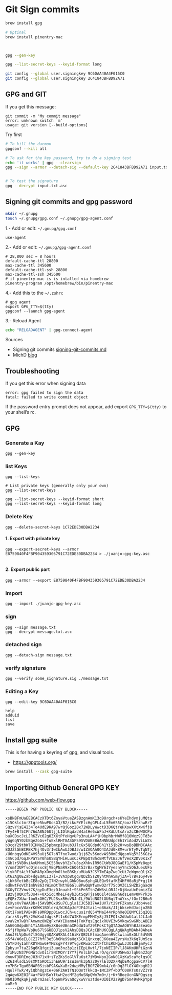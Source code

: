 # Git Sign commits


```sh
brew install gpg

# Optinal
brew install pinentry-mac



gpg --gen-key

gpg --list-secret-keys --keyid-format long

git config --global user.signingkey 9C6DAA40A4F015C0
git config --global user.signingkey 2C41843BFBD92A71
```

## GPG and GIT

If you get this message:
```
git commit -m "My commit message"
error: unknown switch `m'
usage: git version [--build-options]
```

Try first 
```sh
# To kill the daemon
gpgconf --kill all

# To ask for the key password, try to do a signing test
echo 'it works' | gpg --clearsign
gpg --sign --armor --detach-sig --default-key 2C41843BFBD92A71 input.txt


# To test the signature
gpg --decrypt input.txt.asc
```

## Signing git commits and gpg password 

```sh
mkdir ~/.gnupg
touch ~/.gnupg/gpg.conf ~/.gnupg/gpg-agent.conf
```

1.- Add or edit: `~/.gnupg/gpg.conf`
```
use-agent
```

2.- Add or edit: `~/.gnupg/gpg-agent.conf`
```
# 28,800 sec = 8 hours
default-cache-ttl 28800
max-cache-ttl 345600
default-cache-ttl-ssh 28800
max-cache-ttl-ssh 345600
# if pinentry-mac is is intalled via homebrew
pinentry-program /opt/homebrew/bin/pinentry-mac
```

4.- Add this to the `~/.zshrc`
```
# gpg agent
export GPG_TTY=$(tty)
gpgconf --launch gpg-agent
```

3.- Reload Agent
```sh	
echo "RELOADAGENT" | gpg-connect-agent
```

Sources 
* Signing git commits [signing-git-commits.md](https://gist.github.com/phortuin/cf24b1cca3258720c71ad42977e1ba57)
* MichD [blog](https://michd.me/jottings/gpg-sign-git-commits-without-gui/)


## Troubleshooting

If you get this error when signing data

```
error: gpg failed to sign the data
fatal: failed to write commit object
```

If the password entry prompt does not appear, add export `GPG_TTY=$(tty)` to your shell’s rc.

## GPG 

### Generate a Kay
```
gpg --gen-key
```

### list Keys
```
gpg --list-keys

# List private keys (generally only your own)
gpg --list-secret-keys

gpg --list-secret-keys --keyid-format short
gpg --list-secret-keys --keyid-format long
```

### Delete Key
```
gpg --delete-secret-keys 1C72EDE30DBA2234
```

#### 1. Export with private key
```
gpg --export-secret-keys --armor E8759840F4FBF904359305791C72EDE30DBA2234 > ./juanjo-gpg-key.asc


```
#### 2. Export public part
```
gpg --armor --export E8759840F4FBF904359305791C72EDE30DBA2234
```

### Import
```
gpg --import ./juanjo-gpg-key.asc
```

### sign
```
gpg --sign message.txt
gpg --decrypt message.txt.asc
```

### detached sign
```
gpg --detach-sign message.txt
```
### verify signature
```
gpg --verify some_signature.sig ./message.txt
```

### Editing a Key
```
gpg --edit-key 9C6DAA40A4F015C0

help
adduid
list
save
```

##  Install gpg suite
This is for having a keyring of gpg, and visual tools.

* https://gpgtools.org/

```sh
brew install --cask gpg-suite
```


## Importing Github General GPG KEY

https://github.com/web-flow.gpg



```
-----BEGIN PGP PUBLIC KEY BLOCK-----

xsBNBFmUaEEBCACzXTDt6ZnyaVtueZASBzgnAmK13q9Urgch+sKYeIhdymjuMQta
x15OklctmrZtqre5kwPUosG3/B2/ikuPYElcHgGPL4uL5Em6S5C/oozfkYzhwRrT
SQzvYjsE4I34To4UdE9KA97wrQjGoz2Bx72WDLyWwctD3DKQtYeHXswXXtXwKfjQ
7Fy4+Bf5IPh76dA8NJ6UtjjLIDlKqdxLW4atHe6xWFaJ+XdLUtsAroZcXBeWDCPa
buXCDscJcLJRKZVc62gOZXXtPfoHqvUPp3nuLA4YjH9bphbrMWMf810Wxz9JTd3v
yWgGqNY0zbBqeZoGv+TuExlRHT8ASGFS9SVDABEBAAHNNUdpdEh1YiAod2ViLWZs
b3cgY29tbWl0IHNpZ25pbmcpIDxub3JlcGx5QGdpdGh1Yi5jb20+wsBoBBMBCAAc
BQJZlGhBCRBK7hj4Ov3rIwIbAwUJDBJ3/wIZAQAA0O4IAJd0k8M+urETyMvTqNTj
/U6nbqyOdKE4V93uUj5G7sNTfno7wod/Qjj6Zv5KodvA93HmEdQqsmVq5YJ5KGiw
cmGCpd/GqJRPaYSY0hSUSBqYHiHLusCJkPBpQTBhcEMtfVCB2J6fVeoX2DV0K1xf
CGblrSVB0viAxUMnmL5C55RuvbYZsTu8szXhkvIR96CtWbJ8QGaEf1/KSpWz8ept
Y/omf3UPfvdOjnsxc8jVEqPNaR9xC6Q6t53rBa/XgMY6IYyesnyYnc5O6JuexUFa
VjykRFtAiYfDaMARpXOmgMm0lhoBRKb/uMUaN3CSYTmE4pZweJcUi7eWgmoQljX2
ut6ZAg0EZabFdgEQALI37i+IVAzpBCgqvQDZbSsZ0yhtMnA5myjZA+l7BvIGy4ve
s1bk6YetbBcCE8o2pQjI7N2rwyhLGhNO6ouSyhqGLEQv9fafKE4HFH0aRjP+gj1H
edhwtFoVChImhV863rWimQtTNtYB6GluBPwQqWfwmwQ2rT7ScOVZCLSHZD2gaaqW
BXOyTCZVnwt7K/gyDuE3qzDJnuahl+SSkPn5TtnZdW6sLORJJ+DjNvaUxEsmizZ4
IBzvj0QKxfS3s4F+0X5iqCMheLFeybZGtSq9Tjs6Q61l4CG8Bh6dsLemv0WFrk3G
gFQRr7XUwr1bo5xGHC/FUJSsxRHoVNJnIL/9WldNO2tGU6qlTnAYxs/fOmf2B6o5
cKXysXv7WAA8b+j5AVBMGxUSu7CLglaiCJC5DI7AAiUV7/t29rFZkam//Jbb4veC
4vvFocoVUaxrKGWK1BDldr4/WJKApJcPJF4Jtai1+oB6ak/JIjbkseHdJxcjo2B0
dKtIFoWiPAB+DFs9MRDpp0iwocJCh+ucus1rdQ54YMaI44rRphXeOIQMYCi5q2Q1
/arzkSiyPV/2VoKoAfdgskPt1xKd7WIKErmpFMHIy8jJ5IPQ1s2dUwU4alfJLJa0
pvaV2m7wBYFAmwmz0WZgFxYAYEDamn4jFoKfqsEgcixRUVE3w5VkqwSwGRbLABEB
AAG0G0dpdEh1YiA8bm9yZXBseUBnaXRodWIuY29tPokCTgQTAQoAOBYhBJaEeaGv
+SfjfRpWa7VpDu67lSGUBQJlpsV2AhsDBQsJCAcCBhUKCQgLAgQWAgMBAh4BAheA
AAoJELVpDu67lSGUgy4QAKW9XAL416iKrQB2LElmxqAoenHVCswlau0xGLh5dVNN
p5f4/W6eEL8CZI7hfF3e5Gh6Me99aHgXSCK1QnxcqCJ6Oea4ZyrsNu3k6g7Um5ca
VbYFD4yIahhXDYHSw6FYM2sgFY479YvgvKRwacC2tFfChLRbHgwLJ3O1dBjmVycJ
Zpbyu+7taZ26g6KQfgcj3uuo3nz3p1ziIEpLHwtl/7joNEIIP/lJ8AKmUHPiGznN
6fxMvzN37PGMWtdvOi1rSNIMQYr1YY7jPnlLbFJwLrO/q/cGPU5HwGzlqh0a2ZqY
dnuwT3DREmgJ83H71xH+sTzZKs5oGlVTu6st7iWDvNpo2GoN01XzKa5caYglqsOC
uZ6IHlsdL50sXMtSROCi3hEWU9r1sWIm4k3pNz20y7lElD2X/MqbEMcgpawCV7lH
rm7MSrTgu6BNAF0SisbF9AKwXaBr2dwpMMyIBOFZO9mk4/c0n9q2FlGY4GkbgH2J
HqulFTwX/4yiQbh8gzCe+06FZAWITN1OQntTkkCQ+1MCZPf+bOfC08RTsOsVZIYB
2qAgw6XE0IF4a+PAtHSoYftwH2ocMY2gMuSNpQWm7m0+/j+K+RBoeUcnGNPQgszq
N60IDMqkqHjyubrm2aslfopWmPSvaQoyxwV/uztdo+UI0IV2z9gD7Sm49vMkpYp8
=uMz0
-----END PGP PUBLIC KEY BLOCK-----
```
